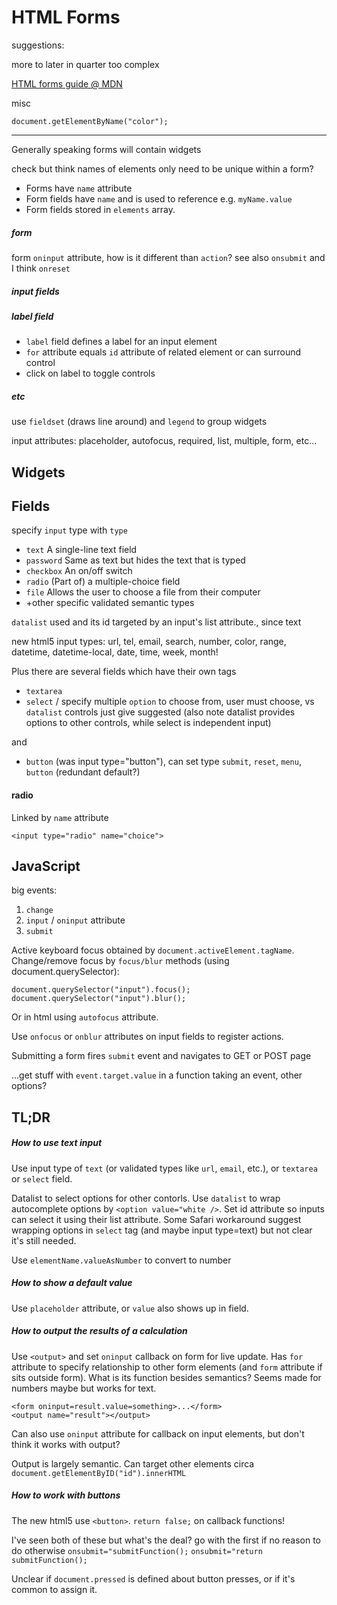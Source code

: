 # HTML Forms

suggestions:

more to later in quarter too complex


[HTML forms guide @ MDN](https://developer.mozilla.org/en-US/docs/Learn/HTML/Forms)

misc

    document.getElementByName("color");

---

Generally speaking forms will contain widgets

check but think names of elements only need to be unique within a form?




* Forms have `name` attribute
* Form fields have `name` and is used to reference e.g. `myName.value`
* Form fields stored in `elements` array.



##### form

form `oninput` attribute, how is it different than `action`? see also `onsubmit` and I think `onreset`

##### input fields


##### label field

* `label` field defines a label for an input element
* `for` attribute equals `id` attribute of related element or can surround control
* click on label to toggle controls

##### etc

use `fieldset` (draws line around) and `legend` to group widgets

input attributes: placeholder, autofocus, required, list, multiple, form, etc...


## Widgets




## Fields

specify `input` type with `type`

* `text` A single-line text field
* `password` Same as text but hides the text that is typed
* `checkbox` An on/off switch
* `radio` (Part of) a multiple-choice field
* `file` Allows the user to choose a file from their computer
* +other specific validated semantic types

`datalist` used and its id targeted by an input's list attribute., since text

new html5 input types: url, tel, email, search, number, color, range, datetime, datetime-local, date, time, week, month!

Plus there are several fields which have their own tags

 * `textarea`
 * `select` / specify multiple `option` to choose from, user must choose, vs `datalist` controls just give suggested (also note datalist provides options to other controls, while select is independent input)

 and
 
 * `button` (was input type="button"), can set type `submit`, `reset`, `menu`, `button` (redundant default?)


#### radio

Linked by `name` attribute

    <input type="radio" name="choice">

## JavaScript

big events:

1. `change`
2. `input` / `oninput` attribute
3. `submit`


Active keyboard focus obtained by `document.activeElement.tagName`. Change/remove focus by `focus/blur` methods (using document.querySelector):

    document.querySelector("input").focus();
    document.querySelector("input").blur();

Or in html using `autofocus` attribute.

Use `onfocus` or `onblur` attributes on input fields to register actions.

Submitting a form fires `submit` event and navigates to GET or POST page


...get stuff with `event.target.value` in a function taking an event, other options?

## TL;DR

##### How to use text input

Use input type of `text` (or validated types like `url`, `email`, etc.), or `textarea` or `select` field.

Datalist to select options for other contorls. Use `datalist` to wrap autocomplete options by `<option value="white />`. Set id attribute so inputs can select it using their list attribute.
Some Safari workaround suggest wrapping options in `select` tag (and maybe input type=text) but not clear it's still needed.

Use `elementName.valueAsNumber` to convert to number



##### How to show a default value

Use `placeholder` attribute, or `value` also shows up in field.

##### How to output the results of a calculation

Use `<output>` and set `oninput` callback on form for live update. Has `for` attribute to specify relationship to other form elements (and `form` attribute if sits outside form). What is its function besides semantics? Seems made for numbers maybe but works for text.

    <form oninput=result.value=something>...</form>
    <output name="result"></output>

Can also use `oninput` attribute for callback on input elements, but don't think it works with output?

Output is largely semantic. Can target other elements circa `document.getElementByID("id").innerHTML`

##### How to work with buttons

The new html5 use `<button>`.
`return false;` on callback functions!

I've seen both of these but what's the deal? go with the first if no reason to do otherwise
`onsubmit="submitFunction();`
`onsubmit="return submitFunction();`


Unclear if `document.pressed` is defined about button presses, or if it's common to assign it.






